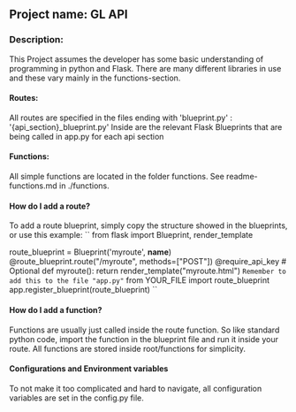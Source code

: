 ## Project name: GL API
### Description:
This Project assumes the developer has some basic understanding of programming in python and Flask.
There are many different libraries in use and these vary mainly in the functions-section.

#### Routes:
All routes are specified in the files ending with 'blueprint.py' : '{api_section}_blueprint.py'
Inside are the relevant Flask Blueprints that are being called in app.py for each api section

#### Functions:
All simple functions are located in the folder functions. See readme-functions.md in ./functions.

#### How do I add a route?
To add a route blueprint, simply copy the structure showed in the blueprints, or use this example:
``
from flask import Blueprint, render_template

route_blueprint = Blueprint('myroute', __name__)
@route_blueprint.route("/myroute", methods=["POST"])
@require_api_key # Optional
def myroute():
    return render_template("myroute.html")
``
Remember to add this to the file "app.py"
``
from YOUR_FILE import route_blueprint
app.register_blueprint(route_blueprint)
``

#### How do I add a function?
Functions are usually just called inside the route function.
So like standard python code, import the function in the blueprint file and run it inside your route.
All functions are stored inside root/functions for simplicity.

#### Configurations and Environment variables
To not make it too complicated and hard to navigate, all configuration variables are set in the config.py file.